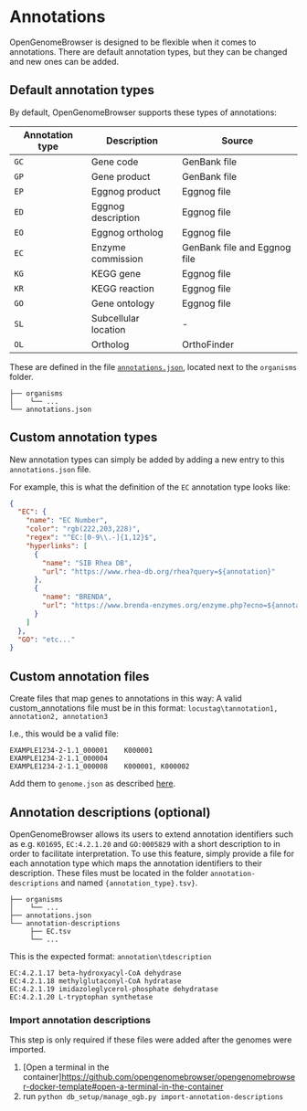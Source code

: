 # Annotations

OpenGenomeBrowser is designed to be flexible when it comes to annotations. There are default annotation types, but they can be changed and new ones
can be added.

## Default annotation types

By default, OpenGenomeBrowser supports these types of annotations:

<table>
<thead>
<tr>
<th>Annotation type</th>
<th>Description</th>
<th>Source</th>
</tr>
</thead>
<tbody>
<tr>
<td><code>GC</code></td>
<td>Gene code</td>
<td>GenBank file</td>
</tr>
<tr>
<td><code>GP</code></td>
<td>Gene product</td>
<td>GenBank file</td>
</tr>
<tr>
<td><code>EP</code></td>
<td>Eggnog product</td>
<td>Eggnog file</td>
</tr>
<tr>
<td><code>ED</code></td>
<td>Eggnog description</td>
<td>Eggnog file</td>
</tr>
<tr>
<td><code>EO</code></td>
<td>Eggnog ortholog</td>
<td>Eggnog file</td>
</tr>
<tr>
<td><code>EC</code></td>
<td>Enzyme commission</td>
<td>GenBank file and Eggnog file</td>
</tr>
<tr>
<td><code>KG</code></td>
<td>KEGG gene</td>
<td>Eggnog file</td>
</tr>
<tr>
<td><code>KR</code></td>
<td>KEGG reaction</td>
<td>Eggnog file</td>
</tr>
<tr>
<td><code>GO</code></td>
<td>Gene ontology</td>
<td>Eggnog file</td>
</tr>
<tr>
<td><code>SL</code></td>
<td>Subcellular location</td>
<td>-</td>
</tr>
<tr>
<td><code>OL</code></td>
<td>Ortholog</td>
<td>OrthoFinder</td>
</tr>
</tbody>
</table>

These are defined in the file [`annotations.json`](https://github.com/opengenomebrowser/opengenomebrowser-tools/blob/master/data/annotations.json),
located next to the `organisms` folder.

```
├── organisms
│    └── ...
└── annotations.json
```

## Custom annotation types

New annotation types can simply be added by adding a new entry to this `annotations.json` file.

For example, this is what the definition of the `EC` annotation type looks like:

```json
{
  "EC": {
    "name": "EC Number",
    "color": "rgb(222,203,228)",
    "regex": "^EC:[0-9\\.-]{1,12}$",
    "hyperlinks": [
      {
        "name": "SIB Rhea DB",
        "url": "https://www.rhea-db.org/rhea?query=${annotation}"
      },
      {
        "name": "BRENDA",
        "url": "https://www.brenda-enzymes.org/enzyme.php?ecno=${annotation.substring(3)}"
      }
    ]
  },
  "GO": "etc..."
}
```

## Custom annotation files

Create files that map genes to annotations in this way:
A valid custom_annotations file must be in this format: `locustag\tannotation1, annotation2, annotation3`

I.e., this would be a valid file:

```
EXAMPLE1234-2-1.1_000001	K000001
EXAMPLE1234-2-1.1_000004
EXAMPLE1234-2-1.1_000008	K000001, K000002
```

Add them to `genome.json` as described [here](../documentation/folder-structure-and-metadata.md#custom-annotations-format).

## Annotation descriptions (optional)

OpenGenomeBrowser allows its users to extend annotation identifiers such as e.g. `K01695`, `EC:4.2.1.20` and `GO:0005829` with a short description to
in order to facilitate interpretation. To use this feature, simply provide a file for each annotation type which maps the annotation identifiers to
their description. These files must be located in the folder `annotation-descriptions` and named `{annotation_type}.tsv}`.

```
├── organisms
│    └── ...
├── annotations.json
└── annotation-descriptions
     ├── EC.tsv
     └── ...
```

This is the expected format: `annotation\tdescription`

```
EC:4.2.1.17	beta-hydroxyacyl-CoA dehydrase
EC:4.2.1.18	methylglutaconyl-CoA hydratase
EC:4.2.1.19	imidazoleglycerol-phosphate dehydratase
EC:4.2.1.20	L-tryptophan synthetase
```

### Import annotation descriptions

This step is only required if these files were added after the genomes were imported.

1. [Open a terminal in the container]https://github.com/opengenomebrowser/opengenomebrowser-docker-template#open-a-terminal-in-the-container
1. run `python db_setup/manage_ogb.py import-annotation-descriptions`
